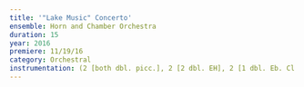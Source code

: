 ```yaml
---
title: '"Lake Music" Concerto'
ensemble: Horn and Chamber Orchestra
duration: 15
year: 2016
premiere: 11/19/16
category: Orchestral
instrumentation: (2 [both dbl. picc.], 2 [2 dbl. EH], 2 [1 dbl. Eb. Cl., 2 dbl. bs. cl.], 2 - 0, 0, 0, 0 - pno. - solo strings)
---
```

